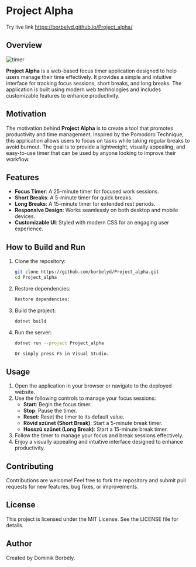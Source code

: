 # Project Alpha

 Try live link
   https://borbelyd.github.io/Project_alpha/

## Overview
![timer](https://github.com/user-attachments/assets/b857b6fd-c6cb-4708-81f3-873e5e19e966)

**Project Alpha** is a web-based focus timer application designed to help users manage their time effectively. It provides a simple and intuitive interface for tracking focus sessions, short breaks, and long breaks. The application is built using modern web technologies and includes customizable features to enhance productivity.

## Motivation

The motivation behind **Project Alpha** is to create a tool that promotes productivity and time management. Inspired by the Pomodoro Technique, this application allows users to focus on tasks while taking regular breaks to avoid burnout. The goal is to provide a lightweight, visually appealing, and easy-to-use timer that can be used by anyone looking to improve their workflow.

## Features

- **Focus Timer**: A 25-minute timer for focused work sessions.
- **Short Breaks**: A 5-minute timer for quick breaks.
- **Long Breaks**: A 15-minute timer for extended rest periods.
- **Responsive Design**: Works seamlessly on both desktop and mobile devices.
- **Customizable UI**: Styled with modern CSS for an engaging user experience.

## How to Build and Run

1. Clone the repository:
   ```bash
   git clone https://github.com/borbelyd/Project_alpha.git
   cd Project_alpha
   
2.  Restore dependencies:
    ```bash
    Restore dependencies:

3.  Build the project:
    ```bash
    dotnet build

4.  Run the server:
    ```bash
    dotnet run --project Project_alpha

    Or simply press F5 in Visual Studio.

## Usage

1. Open the application in your browser or navigate to the deployed website.
2. Use the following controls to manage your focus sessions:
   - **Start**: Begin the focus timer.
   - **Stop**: Pause the timer.
   - **Reset**: Reset the timer to its default value.
   - **Rövid szünet (Short Break)**: Start a 5-minute break timer.
   - **Hosszú szünet (Long Break)**: Start a 15-minute break timer.
3. Follow the timer to manage your focus and break sessions effectively.
4. Enjoy a visually appealing and intuitive interface designed to enhance productivity.

## Contributing
Contributions are welcome! Feel free to fork the repository and submit pull requests for new features, bug fixes, or improvements.

## License
This project is licensed under the MIT License. See the LICENSE file for details.

## Author
Created by Dominik Borbély.
